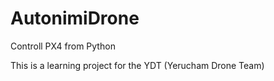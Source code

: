 # AutonimiDrone
Controll PX4 from Python

This is a learning project for the YDT (Yerucham Drone Team)
